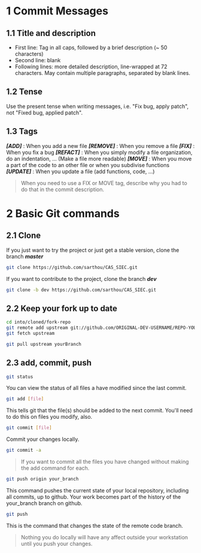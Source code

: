 # 1 Commit Messages

## 1.1 Title and description
    
- First line: Tag in all caps, followed by a brief description (~ 50 characters)
- Second line: blank
- Following lines: more detailed description, line-wrapped at 72 characters. May contain multiple paragraphs, separated by blank lines.

## 1.2 Tense

Use the present tense when writing messages, i.e. "Fix bug, apply patch", not "Fixed bug, applied patch".

## 1.3 Tags

***[ADD]*** 	: When you add a new file
***[REMOVE]*** 	: When you remove a file
***[FIX]*** 	: When you fix a bug
***[REFACT]*** 	: When you simply modify a file organization, do an indentation, ... (Make a file more readable)
***[MOVE]*** 	: When you move a part of the code to an other file or when you subdivise functions
***[UPDATE]*** 	: When you update a file (add functions, code, ...)

> When you need to use a FIX or MOVE tag, describe why you had to do that in the commit description.

# 2 Basic Git commands

## 2.1 Clone

If you just want to try the project or just get a stable version, clone the branch ***master*** 
```bash
git clone https://github.com/sarthou/CAS_SIEC.git
```

If you want to contribute to the project, clone the branch ***dev***
```bash
git clone -b dev https://github.com/sarthou/CAS_SIEC.git
```

## 2.2 Keep your fork up to date

```bash
cd into/cloned/fork-repo
git remote add upstream git://github.com/ORIGINAL-DEV-USERNAME/REPO-YOU-FORKED-FROM.git
git fetch upstream

git pull upstream yourBranch
```

## 2.3 add, commit, push

```bash
git status
```
You can view the status of all files a have modified since the last commit.

```bash
git add [file]
```
This tells git that the file(s) should be added to the next commit. You'll need to do this on files you modify, also.

```bash
git commit [file]
```
Commit your changes locally.

```bash
git commit -a
```
> If you want to commit all the files you have changed without making the add command for each.

```bash
git push origin your_branch
```
This command pushes the current state of your local repository, including all commits, up to github. Your work becomes part of the history of the your_branch branch on github.

```bash
git push 
```
This is the command that changes the state of the remote code branch. 

> Nothing you do locally will have any affect outside your workstation until you push your changes.

